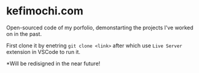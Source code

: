# kefimochi.com
Open-sourced code of my porfolio, demonstarting the projects I've worked on in the past.

First clone it by enetring `git clone <link>` after which use `Live Server` extension in VSCode to run it.

*Will be redisigned in the near future!
